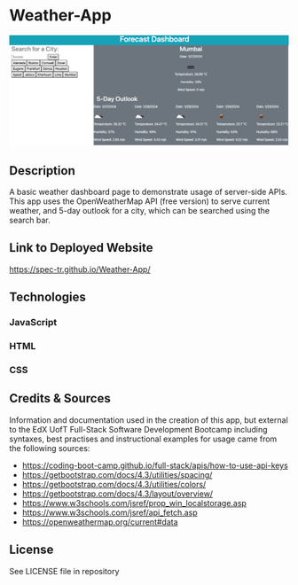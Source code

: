 # Weather-App

![Screenshot of the app as viewed in a desktop browser](assets/images/weatherAppCap.png)

## Description

A basic weather dashboard page to demonstrate usage of server-side APIs. This app uses the OpenWeatherMap API (free version) to serve current weather, and 5-day outlook for a city, which can be searched using the search bar.

## Link to Deployed Website

https://spec-tr.github.io/Weather-App/


## Technologies

### JavaScript
### HTML
### CSS

## Credits & Sources

Information and documentation used in the creation of this app, but external to the EdX UofT Full-Stack Software Development Bootcamp including syntaxes, best practises and instructional examples for usage came from the following sources:

- https://coding-boot-camp.github.io/full-stack/apis/how-to-use-api-keys
- https://getbootstrap.com/docs/4.3/utilities/spacing/
- https://getbootstrap.com/docs/4.3/utilities/colors/
- https://getbootstrap.com/docs/4.3/layout/overview/
- https://www.w3schools.com/jsref/prop_win_localstorage.asp
- https://www.w3schools.com/jsref/api_fetch.asp
- https://openweathermap.org/current#data 

## License

See LICENSE file in repository
